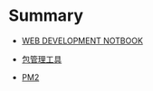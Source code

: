 # Summary

* [WEB DEVELOPMENT NOTBOOK](README.md)

* [包管理工具](NPM.md)

* [PM2](PM2.md)

  

  

  


